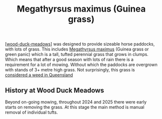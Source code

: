 ﻿---
backlinks:
- title: Fig tree berm
  url: /memex/sense/landscape-garden/fig-tree-berm.html
- title: The Dam
  url: /memex/sense/landscape-garden/the-dam.html
- title: The Circle
  url: /memex/sense/landscape-garden/the-circle.html
- title: Plants
  url: /memex/sense/landscape-garden/plants/plants.html
tags:
- wood-duck-meadows
- plant
- weed
- introduced
- grass
title: Megathyrsus maximus (Guinea grass)
type: plants
---
[[wood-duck-meadows]] was designed to provide sizeable horse paddocks, with lots of grass. This includes [Megathyrsus maximus](https://en.wikipedia.org/wiki/Megathyrsus_maximus) (Guinea grass or green panic) which is a tall, tufted perennial grass that grows in clumps. Which means that after a good season with lots of rain there is a requirement for a lot of mowing. Without which the paddocks are overgrown with stands of 3+ metre high grass. Not surprisingly, this grass is [considered a weed in Queensland](https://weeds.brisbane.qld.gov.au/weeds/guinea-grass)

## History at Wood Duck Meadows

Beyond on-going mowing, throughout 2024 and 2025 there were early starts on removing the grass. At this stage the main method is manual removal of individual tufts.


[//begin]: # "Autogenerated link references for markdown compatibility"
[wood-duck-meadows]: ../wood-duck-meadows "Wood duck meadows"
[//end]: # "Autogenerated link references"